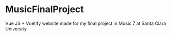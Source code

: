 # MusicFinalProject
Vue JS + Vuetify website made for my final project in Music 7 at Santa Clara University
